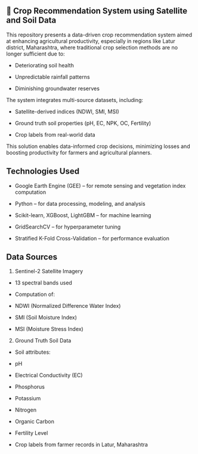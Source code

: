## 🌾 Crop Recommendation System using Satellite and Soil Data

This repository presents a data-driven crop recommendation system aimed at enhancing agricultural productivity, especially in regions like Latur district, Maharashtra, where traditional crop selection methods are no longer sufficient due to:

- Deteriorating soil health

- Unpredictable rainfall patterns

- Diminishing groundwater reserves

The system integrates multi-source datasets, including:

- Satellite-derived indices (NDWI, SMI, MSI)

- Ground truth soil properties (pH, EC, NPK, OC, Fertility)

- Crop labels from real-world data

This solution enables data-informed crop decisions, minimizing losses and boosting productivity for farmers and agricultural planners.

## Technologies Used

- Google Earth Engine (GEE) – for remote sensing and vegetation index computation

- Python – for data processing, modeling, and analysis

- Scikit-learn, XGBoost, LightGBM – for machine learning

- GridSearchCV – for hyperparameter tuning

- Stratified K-Fold Cross-Validation – for performance evaluation

## Data Sources
1. Sentinel-2 Satellite Imagery
- 13 spectral bands used

- Computation of:

- NDWI (Normalized Difference Water Index)

- SMI (Soil Moisture Index)

- MSI (Moisture Stress Index)

2. Ground Truth Soil Data

- Soil attributes:

- pH

- Electrical Conductivity (EC)

- Phosphorus

- Potassium

- Nitrogen

- Organic Carbon

- Fertility Level

- Crop labels from farmer records in Latur, Maharashtra
